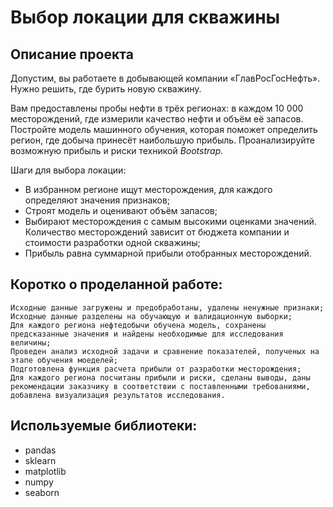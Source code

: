 # Выбор локации для скважины
## Описание проекта

Допустим, вы работаете в добывающей компании «ГлавРосГосНефть». Нужно решить, где бурить новую скважину.

Вам предоставлены пробы нефти в трёх регионах: в каждом 10 000 месторождений, где измерили качество нефти и объём её запасов. Постройте модель машинного обучения, которая поможет определить регион, где добыча принесёт наибольшую прибыль. Проанализируйте возможную прибыль и риски техникой *Bootstrap.*

Шаги для выбора локации:

- В избранном регионе ищут месторождения, для каждого определяют значения признаков;
- Строят модель и оценивают объём запасов;
- Выбирают месторождения с самым высокими оценками значений. Количество месторождений зависит от бюджета компании и стоимости разработки одной скважины;
- Прибыль равна суммарной прибыли отобранных месторождений.

## Коротко о проделанной работе:

    Исходные данные загружены и предобработаны, удалены ненужные признаки;
    Исходные данные разделены на обучающую и валидационную выборки;
    Для каждого региона нефтедобычи обучена модель, сохранены предсказанные значения и найдены необходимые для исследования величины;
    Проведен анализ исходной задачи и сравнение показателей, полученых на этапе обучения моеделей;
    Подготовлена функция расчета прибыли от разработки месторождения;
    Для каждого региона посчитаны прибыли и риски, сделаны выводы, даны рекомендации заказчику в соответствии с поставленными требованиями, добавлена визуализация результатов исследования.

## Используемые библиотеки:

- pandas
- sklearn
- matplotlib
- numpy
- seaborn